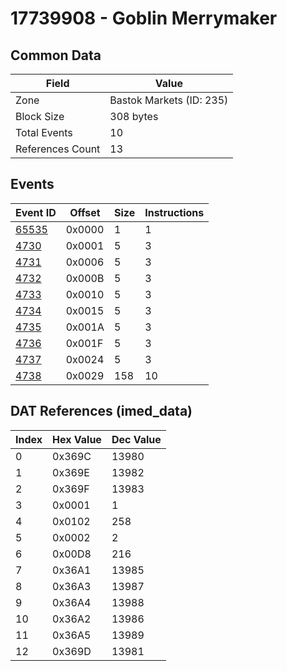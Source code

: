 # 17739908 - Goblin Merrymaker

## Common Data

| Field            | Value                    |
|------------------|--------------------------|
| Zone             | Bastok Markets (ID: 235) |
| Block Size       | 308 bytes                |
| Total Events     | 10                       |
| References Count | 13                       |

## Events

| Event ID            | Offset   |   Size |   Instructions |
|---------------------|----------|--------|----------------|
| [65535](./65535.md) | 0x0000   |      1 |              1 |
| [4730](./4730.md)   | 0x0001   |      5 |              3 |
| [4731](./4731.md)   | 0x0006   |      5 |              3 |
| [4732](./4732.md)   | 0x000B   |      5 |              3 |
| [4733](./4733.md)   | 0x0010   |      5 |              3 |
| [4734](./4734.md)   | 0x0015   |      5 |              3 |
| [4735](./4735.md)   | 0x001A   |      5 |              3 |
| [4736](./4736.md)   | 0x001F   |      5 |              3 |
| [4737](./4737.md)   | 0x0024   |      5 |              3 |
| [4738](./4738.md)   | 0x0029   |    158 |             10 |

## DAT References (imed_data)

|   Index | Hex Value   |   Dec Value |
|---------|-------------|-------------|
|       0 | 0x369C      |       13980 |
|       1 | 0x369E      |       13982 |
|       2 | 0x369F      |       13983 |
|       3 | 0x0001      |           1 |
|       4 | 0x0102      |         258 |
|       5 | 0x0002      |           2 |
|       6 | 0x00D8      |         216 |
|       7 | 0x36A1      |       13985 |
|       8 | 0x36A3      |       13987 |
|       9 | 0x36A4      |       13988 |
|      10 | 0x36A2      |       13986 |
|      11 | 0x36A5      |       13989 |
|      12 | 0x369D      |       13981 |
